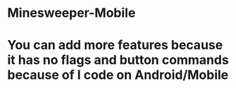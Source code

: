 # Minesweeper-Mobile
# You can add more features because it has no flags and button commands because of I code on Android/Mobile
